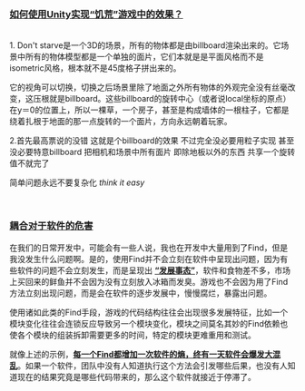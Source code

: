 ### [如何使用Unity实现“饥荒”游戏中的效果？](https://www.zhihu.com/question/39123966/answer/79837678)
<br />
1. Don't starve是一个3D的场景，所有的物体都是由billboard渲染出来的。它场景中所有的物体模型都是一个单独的面片，它们本就是是平面风格而不是isometric风格，根本就不是45度格子拼出来的。  

它的视角可以切换，切换之后场景里除了地面之外所有物体的外观完全没有丝毫改变，这压根就是billboard。这些billboard的旋转中心（或者说local坐标的原点）在y＝0的位置上，所以一棵草，一个房子，甚至是构成墙体的一根柱子，它都是绕着扎根于地面的那一点旋转的一个面片，方向永远朝着玩家。

2.首先最高票说的没错 这就是个billboard的效果 不过完全没必要用粒子实现 甚至没必要特意billboard 把相机和场景中所有面片 即除地板以外的东西 共享一个旋转值不就完了

简单问题永远不要复杂化 *think it easy*

<br />

### [耦合对于软件的危害](https://zhuanlan.zhihu.com/p/411110704)  
在我们的日常开发中，可能会有一些人说，我也在开发中大量用到了Find，但是我没发生什么问题啊。是的，使用Find并不会立刻在软件中呈现出问题，因为有些软件的问题不会立刻发生，而是呈现出 <u>**“发展事态”**</u>，软件和食物差不多，市场上买回来的鲜鱼并不会因为没有立刻放入冰箱而发臭。游戏也不会因为用了Find方法立刻出现问题，而是会在软件的逐步发展中，慢慢腐烂，暴露出问题。

使用诸如此类的Find手段，游戏的代码结构往往会出现很多发展特征，比如一个模块变化往往会连锁反应导致另一个模块变化，模块之间莫名其妙的Find依赖也使各个模块的组装拆卸需要更多的时间，特定的模块更难重用和测试。

就像上述的示例，<u>**每一个Find都增加一次软件的熵，终有一天软件会爆发大混乱**</u>。如果一个软件，团队中没有人知道执行这个方法会引发哪些后果，也没有人知道现在的结果究竟是哪些代码带来的，那么这个软件就接近于停滞了。